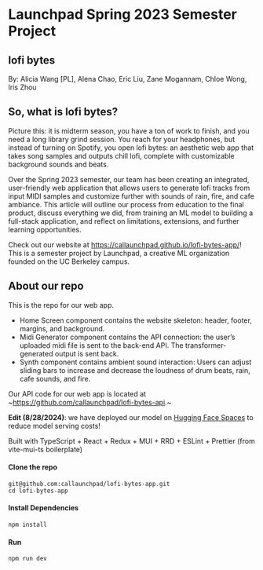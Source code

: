 # Launchpad Spring 2023 Semester Project
## lofi bytes

By: Alicia Wang [PL], Alena Chao, Eric Liu, Zane Mogannam, Chloe Wong, Iris Zhou

## So, what is lofi bytes?
Picture this: it is midterm season, you have a ton of work to finish, and you need a long library grind session. You reach for your headphones, but instead of turning on Spotify, you open lofi bytes: an aesthetic web app that takes song samples and outputs chill lofi, complete with customizable background sounds and beats.

Over the Spring 2023 semester, our team has been creating an integrated, user-friendly web application that allows users to generate lofi tracks from input MIDI samples and customize further with sounds of rain, fire, and cafe ambiance. This article will outline our process from education to the final product, discuss everything we did, from training an ML model to building a full-stack application, and reflect on limitations, extensions, and further learning opportunities.

Check out our website at https://callaunchpad.github.io/lofi-bytes-app/! This is a semester project by Launchpad, a creative ML organization founded on the UC Berkeley campus.

## About our repo

This is the repo for our web app.

- Home Screen component contains the website skeleton: header, footer, margins, and background.
- Midi Generator component contains the API connection: the user’s uploaded midi file is sent to the back-end API. The transformer-generated output is sent back.
- Synth component contains ambient sound interaction: Users can adjust sliding bars to increase and decrease the loudness of drum beats, rain, cafe sounds, and fire.

Our API code for our web app is located at ~https://github.com/callaunchpad/lofi-bytes-api.~

**Edit (8/28/2024)**: we have deployed our model on [Hugging Face Spaces](https://huggingface.co/spaces/Launchpad/lofi-bytes) to reduce model serving costs!

Built with TypeScript + React + Redux + MUI + RRD + ESLint + Prettier (from vite-mui-ts boilerplate)

#### Clone the repo

```
git@github.com:callaunchpad/lofi-bytes-app.git
cd lofi-bytes-app
```

#### Install Dependencies

```
npm install
```

#### Run

```
npm run dev
```
